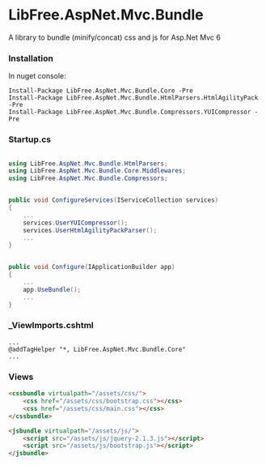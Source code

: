 # LibFree.AspNet.Mvc.Bundle
A library to bundle (minify/concat) css and js for Asp.Net Mvc 6

### Installation
In nuget console:

    Install-Package LibFree.AspNet.Mvc.Bundle.Core -Pre
    Install-Package LibFree.AspNet.Mvc.Bundle.HtmlParsers.HtmlAgilityPack -Pre
    Install-Package LibFree.AspNet.Mvc.Bundle.Compressors.YUICompressor -Pre

### Startup.cs

```csharp

using LibFree.AspNet.Mvc.Bundle.HtmlParsers;
using LibFree.AspNet.Mvc.Bundle.Core.Middlewares;
using LibFree.AspNet.Mvc.Bundle.Compressors;
```

```csharp

public void ConfigureServices(IServiceCollection services)
{
    ...
	services.UserYUICompressor();
	services.UserHtmlAgilityPackParser();
	...
}
```

```csharp

public void Configure(IApplicationBuilder app)
{
	...
	app.UseBundle();
	...
}
```

### _ViewImports.cshtml

```
...
@addTagHelper "*, LibFree.AspNet.Mvc.Bundle.Core"
...
```

### Views

```html
<cssbundle virtualpath="/assets/css/">
	<css href="/assets/css/bootstrap.css"></css>
	<css href="/assets/css/main.css"></css>
</cssbundle>

<jsbundle virtualpath="/assets/js/">
	<script src="/assets/js/jquery-2.1.3.js"></script>
	<script src="/assets/js/bootstrap.js"></script>
</jsbundle>
```